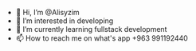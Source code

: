 - 👋 Hi, I’m @Alisyzim
- 👀 I’m interested in developing 
- 🌱 I’m currently learning fullstack development 
- 📫 How to reach me on what's app +963 991192440

<!---
Alisyzim/Alisyzim is a ✨ special ✨ repository because its `README.md` (this file) appears on your GitHub profile.
You can click the Preview link to take a look at your changes.
--->

